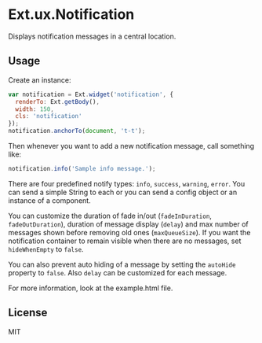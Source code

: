 Ext.ux.Notification
===================

Displays notification messages in a central location.

Usage
-----

Create an instance:

```js
var notification = Ext.widget('notification', {
  renderTo: Ext.getBody(),
  width: 150,
  cls: 'notification'
});
notification.anchorTo(document, 't-t');
```

Then whenever you want to add a new notification message, call something like:

```js
notification.info('Sample info message.');
```

There are four predefined notify types: `info`, `success`, `warning`, `error`. You can send a simple String to each or you can send a config object or an instance of a component.

You can customize the duration of fade in/out (`fadeInDuration`, `fadeOutDuration`), duration of message display (`delay`) and max number of messages shown before removing old ones (`maxQueueSize`). If you want the notification container to remain visible when there are no messages, set `hideWhenEmpty` to `false`.

You can also prevent auto hiding of a message by setting the `autoHide` property to `false`. Also `delay` can be customized for each message.

For more information, look at the example.html file.

License
-------

MIT

